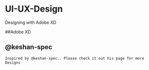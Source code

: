 # UI-UX-Design
Designing with Adobe XD

##Adobe XD 

## @keshan-spec
    Inspired by @keshan-spec.. Please check it out his page for more Designs
